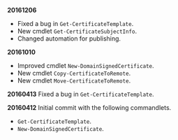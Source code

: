 **20161206**
- Fixed a bug in `Get-CertificateTemplate`.
- New cmdlet `Get-CertificateSubjectInfo`.
- Changed automation for publishing.

**20161010**
- Improved cmdlet `New-DomainSignedCertificate`.
- New cmdlet `Copy-CertificateToRemote`.
- New cmdlet `Move-CertificateToRemote`.

**20160413**
Fixed a bug in `Get-CertificateTemplate`.

**20160412**
Initial commit with the following commandlets.

- `Get-CertificateTemplate`.
- `New-DomainSignedCertificate`.